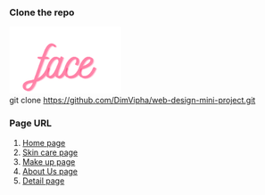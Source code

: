 

### Clone the repo
   [<img src="./html/Face.png" alt="logo" width="200">](index.html)<br>
   git clone https://github.com/DimVipha/web-design-mini-project.git
   


<!-- Page URL -->
### Page URL

1.  [Home page](index.html)
2.  [Skin care page](./html/skincare.html)
3.  [Make up page](./html/makeup.html)
4.  [About Us page](./html/aboutus.html)
5.  [Detail page](./html/detailpage.html)